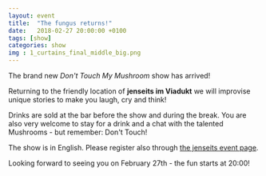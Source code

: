```yaml
---
layout: event
title:  "The fungus returns!"
date:   2018-02-27 20:00:00 +0100
tags: [show]
categories: show
img : 1_curtains_final_middle_big.png
---
```

The brand new *Don't Touch My Mushroom* show has arrived!
<!--more-->
Returning to the friendly location of **jenseits im Viadukt** we will improvise
unique stories to make you laugh, cry and think!

Drinks are sold at the bar before the show and during the break. You are also
very welcome to stay for a drink and a chat with the talented Mushrooms - but
remember: Don't Touch!

The show is in English. Please register also through
[the jenseits event page](http://jenseitsimviadukt.ch/event/dont-touch-my-mushroom-the-fungus-returns/).

Looking forward to seeing you on February 27th - the fun starts at 20:00!
